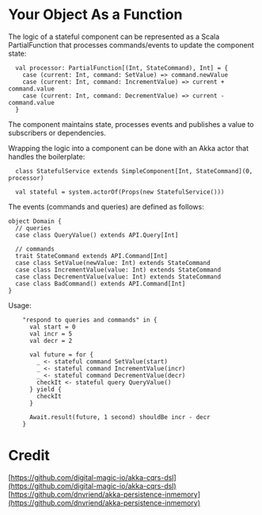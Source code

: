 # Your Object As a Function

The logic of a stateful component can be represented as a Scala PartialFunction that processes commands/events to 
update the component state:

    
      val processor: PartialFunction[(Int, StateCommand), Int] = {
        case (current: Int, command: SetValue) => command.newValue
        case (current: Int, command: IncrementValue) => current + command.value
        case (current: Int, command: DecrementValue) => current - command.value
      }
      
The component maintains state, processes events and publishes a value to subscribers or dependencies.

Wrapping the logic into a component can be done with an Akka actor that handles the boilerplate:

      class StatefulService extends SimpleComponent[Int, StateCommand](0, processor)
     
      val stateful = system.actorOf(Props(new StatefulService()))
     
The events (commands and queries) are defined as follows:
 
    object Domain {
      // queries
      case class QueryValue() extends API.Query[Int]
    
      // commands
      trait StateCommand extends API.Command[Int]
      case class SetValue(newValue: Int) extends StateCommand
      case class IncrementValue(value: Int) extends StateCommand
      case class DecrementValue(value: Int) extends StateCommand
      case class BadCommand() extends API.Command[Int]
    }

Usage:

        "respond to queries and commands" in {
          val start = 0
          val incr = 5
          val decr = 2
    
          val future = for {
            _ <- stateful command SetValue(start)
            _ <- stateful command IncrementValue(incr)
            _ <- stateful command DecrementValue(decr)
            checkIt <- stateful query QueryValue()
          } yield {
            checkIt
          }
    
          Await.result(future, 1 second) shouldBe incr - decr
        }
            
# Credit
[https://github.com/digital-magic-io/akka-cqrs-dsl](https://github.com/digital-magic-io/akka-cqrs-dsl)
[https://github.com/dnvriend/akka-persistence-inmemory](https://github.com/dnvriend/akka-persistence-inmemory)